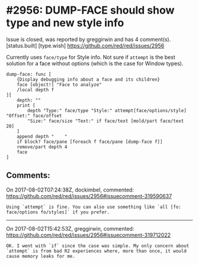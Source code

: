 
#2956: DUMP-FACE should show type and new style info
================================================================================
Issue is closed, was reported by greggirwin and has 4 comment(s).
[status.built] [type.wish]
<https://github.com/red/red/issues/2956>

Currently uses `face/type` for Style info. Not sure if `attempt` is the best solution for a face without options (which is the case for Window types). 
```
dump-face: func [
    {Display debugging info about a face and its children} 
    face [object!] "Face to analyze" 
    /local depth f
][
    depth: "" 
    print [
        depth "Type:" face/type "Style:" attempt[face/options/style] "Offset:" face/offset
        "Size:" face/size "Text:" if face/text [mold/part face/text 20]
    ] 
    append depth "    " 
    if block? face/pane [foreach f face/pane [dump-face f]] 
    remove/part depth 4 
    face
]
```


Comments:
--------------------------------------------------------------------------------

On 2017-08-02T07:24:38Z, dockimbel, commented:
<https://github.com/red/red/issues/2956#issuecomment-319590637>

    Using `attempt` is fine. You can also use something like `all [fo: face/options fo/styles]` if you prefer.

--------------------------------------------------------------------------------

On 2017-08-02T15:42:53Z, greggirwin, commented:
<https://github.com/red/red/issues/2956#issuecomment-319712022>

    OK. I went with `if` since the case was simple. My only concern about `attempt` is from bad R2 experiences where, more than once, it would cause memory leaks for me.

